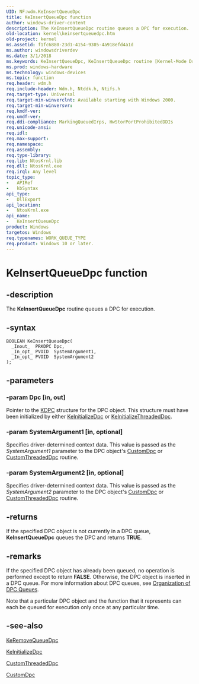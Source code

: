 ```yaml
---
UID: NF:wdm.KeInsertQueueDpc
title: KeInsertQueueDpc function
author: windows-driver-content
description: The KeInsertQueueDpc routine queues a DPC for execution.
old-location: kernel\keinsertqueuedpc.htm
old-project: kernel
ms.assetid: f1fc6880-23d1-4154-9305-4a918efd4a1d
ms.author: windowsdriverdev
ms.date: 3/1/2018
ms.keywords: KeInsertQueueDpc, KeInsertQueueDpc routine [Kernel-Mode Driver Architecture], k105_7f821e29-508f-4216-92db-a2e18c21d17c.xml, kernel.keinsertqueuedpc, wdm/KeInsertQueueDpc
ms.prod: windows-hardware
ms.technology: windows-devices
ms.topic: function
req.header: wdm.h
req.include-header: Wdm.h, Ntddk.h, Ntifs.h
req.target-type: Universal
req.target-min-winverclnt: Available starting with Windows 2000.
req.target-min-winversvr: 
req.kmdf-ver: 
req.umdf-ver: 
req.ddi-compliance: MarkingQueuedIrps, HwStorPortProhibitedDDIs
req.unicode-ansi: 
req.idl: 
req.max-support: 
req.namespace: 
req.assembly: 
req.type-library: 
req.lib: NtosKrnl.lib
req.dll: NtosKrnl.exe
req.irql: Any level
topic_type:
-	APIRef
-	kbSyntax
api_type:
-	DllExport
api_location:
-	NtosKrnl.exe
api_name:
-	KeInsertQueueDpc
product: Windows
targetos: Windows
req.typenames: WORK_QUEUE_TYPE
req.product: Windows 10 or later.
---
```


# KeInsertQueueDpc function


## -description


The <b>KeInsertQueueDpc</b> routine queues a DPC for execution. 


## -syntax


````
BOOLEAN KeInsertQueueDpc(
  _Inout_  PRKDPC Dpc,
  _In_opt_ PVOID  SystemArgument1,
  _In_opt_ PVOID  SystemArgument2
);
````


## -parameters




### -param Dpc [in, out]

Pointer to the <a href="https://msdn.microsoft.com/library/windows/hardware/ff551882">KDPC</a> structure for the DPC object. This structure must have been initialized by either <a href="..\wdm\nf-wdm-keinitializedpc.md">KeInitializeDpc</a> or <a href="..\wdm\nf-wdm-keinitializethreadeddpc.md">KeInitializeThreadedDpc</a>.


### -param SystemArgument1 [in, optional]

Specifies driver-determined context data. This value is passed as the <i>SystemArgument1</i> parameter to the DPC object's <a href="https://msdn.microsoft.com/library/windows/hardware/ff542972">CustomDpc</a> or <a href="https://msdn.microsoft.com/library/windows/hardware/ff542976">CustomThreadedDpc</a> routine. 


### -param SystemArgument2 [in, optional]

Specifies driver-determined context data. This value is passed as the <i>SystemArgument2</i> parameter to the DPC object's <a href="https://msdn.microsoft.com/library/windows/hardware/ff542972">CustomDpc</a> or <a href="https://msdn.microsoft.com/library/windows/hardware/ff542976">CustomThreadedDpc</a> routine. 


## -returns



If the specified DPC object is not currently in a DPC queue, <b>KeInsertQueueDpc</b> queues the DPC and returns <b>TRUE</b>.




## -remarks



If the specified DPC object has already been queued, no operation is performed except to return <b>FALSE</b>. Otherwise, the DPC object is inserted in a DPC queue. For more information about DPC queues, see <a href="https://msdn.microsoft.com/library/windows/hardware/ff558754">Organization of DPC Queues</a>.

Note that a particular DPC object and the function that it represents can each be queued for execution only once at any particular time. 




## -see-also

<a href="..\wdm\nf-wdm-keremovequeuedpc.md">KeRemoveQueueDpc</a>



<a href="..\wdm\nf-wdm-keinitializedpc.md">KeInitializeDpc</a>



<a href="https://msdn.microsoft.com/library/windows/hardware/ff542976">CustomThreadedDpc</a>



<a href="https://msdn.microsoft.com/library/windows/hardware/ff542972">CustomDpc</a>



 

 


